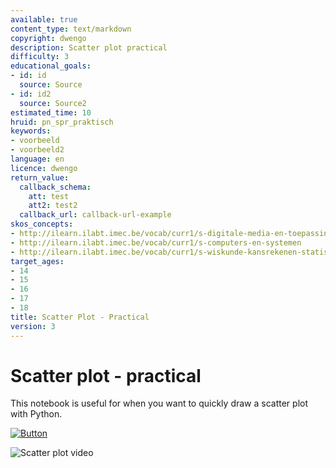 ```yaml
---
available: true
content_type: text/markdown
copyright: dwengo
description: Scatter plot practical
difficulty: 3
educational_goals:
- id: id
  source: Source
- id: id2
  source: Source2
estimated_time: 10
hruid: pn_spr_praktisch
keywords:
- voorbeeld
- voorbeeld2
language: en
licence: dwengo
return_value:
  callback_schema:
    att: test
    att2: test2
  callback_url: callback-url-example
skos_concepts:
- http://ilearn.ilabt.imec.be/vocab/curr1/s-digitale-media-en-toepassingen
- http://ilearn.ilabt.imec.be/vocab/curr1/s-computers-en-systemen
- http://ilearn.ilabt.imec.be/vocab/curr1/s-wiskunde-kansrekenen-statistiek
target_ages:
- 14
- 15
- 16
- 17
- 18
title: Scatter Plot - Practical
version: 3
---
```

# Scatter plot - practical

This notebook is useful for when you want to quickly draw a scatter plot with Python.

[![](embed/Button.png "Button")](https://kiks.ilabt.imec.be/jupyterhub/?id=0208_en "Practical scatter plot notebooks")

![](@youtube/https://www.youtube.com/watch?v=3Y2uqOzMPgs "Scatter plot video")